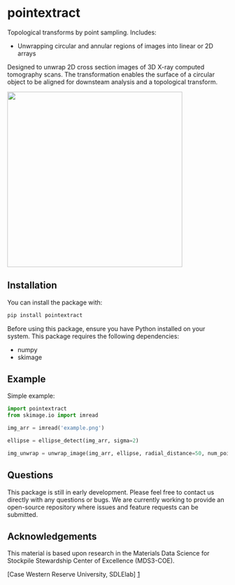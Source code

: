 # pointextract

Topological transforms by point sampling. Includes:

- Unwrapping circular and annular regions of images into linear or 2D arrays

Designed to unwrap 2D cross section images of 3D X-ray computed tomography scans.
The transformation enables the surface of a circular object to be aligned for downsteam analysis and a topological transform.

<img src="./figs/unwrap_example.png" width="400">

## Installation

You can install the package with:
```bash
pip install pointextract
```

Before using this package, ensure you have Python installed on your system. This package requires the following dependencies:
- numpy
- skimage

## Example

Simple example:
```python
import pointextract
from skimage.io import imread

img_arr = imread('example.png')

ellipse = ellipse_detect(img_arr, sigma=2)

img_unwrap = unwrap_image(img_arr, ellipse, radial_distance=50, num_points=400)
```

## Questions
This package is still in early development. Please feel free to contact us directly with any questions or bugs. We are currently working to provide an open-source repository where issues and feature requests can be submitted.

## Acknowledgements
This material is based upon research in the Materials Data Science for Stockpile Stewardship Center of Excellence (MDS3-COE).

[Case Western Reserve University, SDLElab] [1]
 
[1]: http://sdle.case.edu